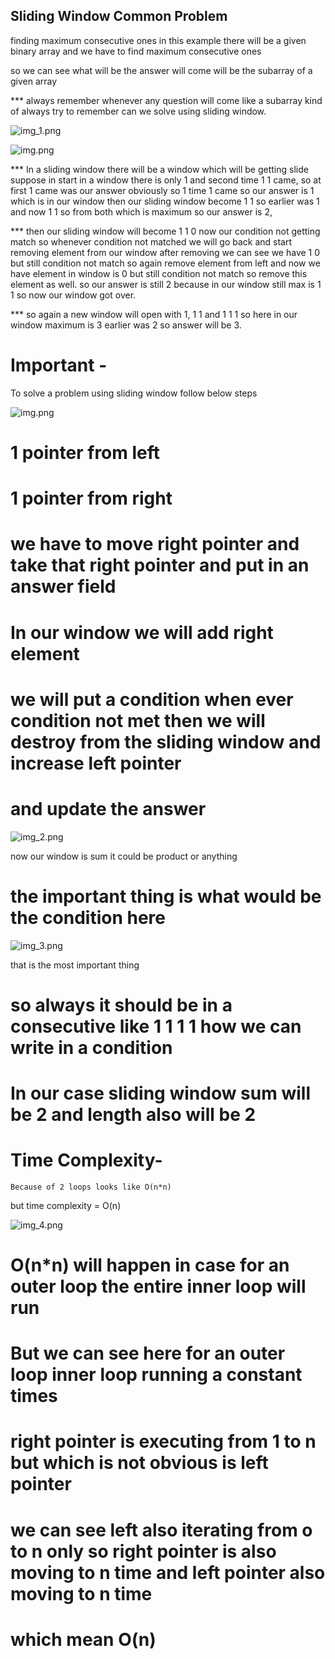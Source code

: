 
Sliding Window Common Problem 
------------------------------
finding maximum consecutive ones
in this example there will be a given binary array and we have to find maximum consecutive ones

so we can see what will be the answer will come will be the subarray of a given array

*** always remember whenever any question will come like a subarray kind of always try to remember
can we solve using sliding window.

![img_1.png](img_1.png)

![img.png](img.png)

*** In a sliding window there will be a window which will be getting slide
suppose in start in a window there is only 1 and second time 1 1 came, so at first 1 came was our answer obviously
so 1 time 1 came so our answer is 1 which is in our window then our sliding window become 1 1 so earlier was 1 and now 1 1
so from both which is maximum so our answer is 2, 

*** then our sliding window will become 1 1 0 now our condition not getting match so whenever condition not matched
we will go back and start removing element from our window after removing we can see we have 1 0 but still condition not match
so again remove element from left and now we have element in window is 0 but still condition not match so remove this element as well.
so our answer is still 2 because in our window still max is 1 1 so now our window got over.

*** so again a new window will open with 1, 1 1 and 1 1 1 so here in our window maximum is 3 earlier was 2 so answer will be 3.

# Important -

To solve a problem using sliding window follow below steps

![img.png](img.png)

# 1 pointer from left
# 1 pointer from right
# we have to move right pointer and take that right pointer and put in an answer field
# In our window we will add right element
# we will put a condition when ever condition not met then we will destroy from the sliding window and increase left pointer
# and update the answer

![img_2.png](img_2.png)

now our window is sum it could be product or anything

# the important thing is what would be the condition here
![img_3.png](img_3.png)

that is the most important thing

# so always it should be in a consecutive like 1 1 1 1 how we can write in a condition

# In our case sliding window sum will be 2 and length also will be 2



# Time Complexity-

    Because of 2 loops looks like O(n*n) 
 
  but time complexity = O(n)

   ![img_4.png](img_4.png)
   
 # O(n*n) will happen in case for an outer loop the entire inner loop will run
 # But we can see here for an outer loop inner loop running a constant times
 # right pointer is executing from 1 to n but which is not obvious is left pointer
 # we can see left also iterating from o to n only so right pointer is also moving to n time and left pointer also moving to n time
 # which mean O(n)


